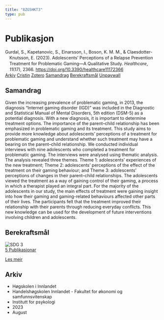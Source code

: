 ```yaml
---
title: "8ZG5HKT3"
type: pub
---
```

<h1>Publikasjon</h1>
<article id="csl-bib-container-8ZG5HKT3" class="csl-bib-container">
  <div class="csl-bib-body" style="line-height: 1.35; padding-left: 1em; text-indent:-1em;">
  <div class="csl-entry">Gurdal, S., Kapetanovic, S., Einarsson, I., Boson, K. M. M., &amp; Claesdotter-Knutsson, E. (2023). Adolescents&#x2019; Perceptions of a Relapse Prevention Treatment for Problematic Gaming&#x2014;A Qualitative Study. <i>Healthcare</i>, <i>11</i>(17), 2366. <a href="https://doi.org/10.3390/healthcare11172366">https://doi.org/10.3390/healthcare11172366</a></div>
</div>
  <div class="csl-bib-buttons">
    <a href="#taxonomy-article-8ZG5HKT3" class="csl-bib-button">Arkiv</a>
    <a href="https://app.cristin.no/results/show.jsf?id=2168685" alt="Cristin URL" class="csl-bib-button">Cristin</a>
    <a href="http://zotero.org/groups/5402882/items/8ZG5HKT3" alt="Zotero URL" class="csl-bib-button">Zotero</a>
    <a href="#abstract-article-8ZG5HKT3" class="csl-bib-button">Samandrag</a>
    <a href="#sdg-article-8ZG5HKT3" class="csl-bib-button">Berekraftsmål</a>
    <a href="https://www.mdpi.com/2227-9032/11/17/2366/pdf?version=1692683082" class="csl-bib-button">Unpaywall</a>
  </div>
  <div id="csl-bib-meta-container-8ZG5HKT3"></div>
</article>
<div id="csl-bib-meta-8ZG5HKT3" class="csl-bib-meta">
  <article id="abstract-article-8ZG5HKT3" class="abstract-article">
    <h1>Samandrag</h1>
    Given the increasing prevalence of problematic gaming, in 2013, the diagnosis “Internet gaming disorder (IGD)” was included in the Diagnostic and Statistical Manual of Mental Disorders, 5th edition (DSM-5) as a potential diagnosis. With a new diagnosis, it is important to determine treatment options. The importance of the parent–child relationship has been emphasized in problematic gaming and its treatment. This study aims to provide more knowledge about adolescents’ perceptions of a treatment for problematic gaming and understand whether such treatment may have a bearing on the parent–child relationship. We conducted individual interviews with nine adolescents who completed a treatment for problematic gaming. The interviews were analysed using thematic analysis. The analysis revealed three themes. Theme 1: adolescents’ experiences of the new treatment; Theme 2: adolescents’ perceptions of the effect of the treatment on their gaming behaviour; and Theme 3: adolescents’ perceptions of changes in their parent–child relationships. The adolescents viewed the treatment as a way of gaining control of their gaming, a process in which a therapist played an integral part. For the majority of the adolescents in our study, the main effects of treatment were gaining insight into how their gaming and gaming-related behaviours affected other parts of their lives. The participants felt that the treatment improved their relationship with their parents through reducing everyday conflicts. This new knowledge can be used for the development of future interventions involving children and adolescents.
  </article>
  <article id="sdg-article-8ZG5HKT3" class="sdg-article">
    <h1>Berekraftsmål</h1>
    <div class="sdg-container"><div id="sdg3" class="sdg"> <img src="{{< params subfolder >}}images/sdg/sdg03_no.png" class="image" alt="SDG 3"> <div class="sdg-overlay"> <a href="{{< params subfolder >}}no/archive/?sdg=3#archive" class="sdg-publication-count"><span>5</span> Publikasjonar</a> <p><a href="NA" class="sdg-read-more">Les meir</a></p> </div> </div></div>
  </article>
  <article id="taxonomy-article-8ZG5HKT3" class="taxonomy-article">
    <h1>Arkiv</h1>
    <ul>
      <li>Høgskolen i Innlandet</li>
      <li>Handelshøgskolen Innlandet - Fakultet for økonomi og samfunnsvitenskap</li>
      <li>Institutt for psykologi</li>
      <li>2023</li>
      <li>August</li>
    </ul>
  </article>
</div>

